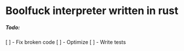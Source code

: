# Boolfuck interpreter written in rust

##### Todo:
[  ] - Fix broken code
[  ] - Optimize
[  ] - Write tests
